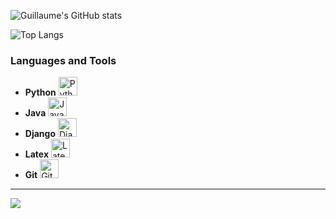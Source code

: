 ![Guillaume's GitHub stats](https://github-readme-stats.vercel.app/api?username=gillard-guillaume&show_icons=true&theme=tokyonight)

![Top Langs](https://github-readme-stats.vercel.app/api/top-langs/?username=gillard-guillaume&layout=compact&show_icons=true&theme=radical&count_private=true&include_all_commits=true&langs_count=10&hide=jupyter-notebook)

### Languages and Tools
- **Python** <img alt="Python" width="30px" src="https://cdn.jsdelivr.net/gh/devicons/devicon/icons/python/python-original.svg"/>
- **Java** <img alt="Java" width="30px" src="https://cdn.jsdelivr.net/gh/devicons/devicon/icons/java/java-original.svg"/>
- **Django** <img alt="Django" width="30px" src="https://cdn.jsdelivr.net/gh/devicons/devicon/icons/django/django-plain.svg"/>
- **Latex** <img alt="Latex" width="30px" src="https://cdn.jsdelivr.net/gh/devicons/devicon/icons/latex/latex-original.svg"/>
- **Git** <img alt="Git" width="30px" src="https://cdn.jsdelivr.net/gh/devicons/devicon/icons/git/git-original.svg"/>

---

![](https://komarev.com/ghpvc/?username=gillard-guillaume&color=blue)
